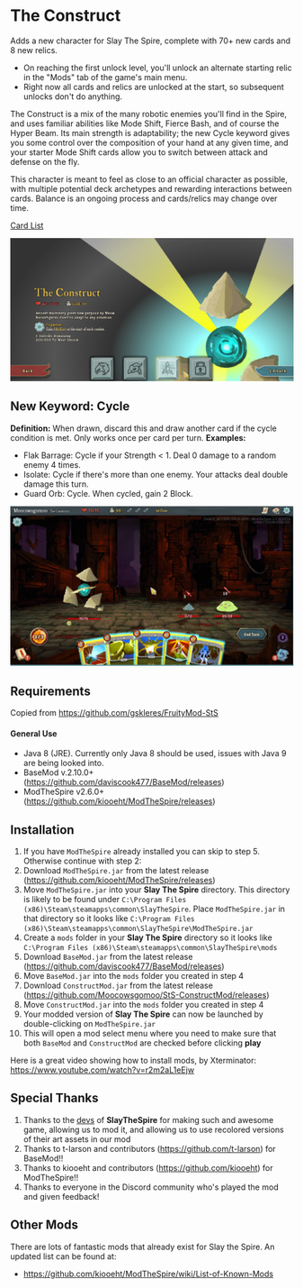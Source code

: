 # The Construct
Adds a new character for Slay The Spire, complete with 70+ new cards and 8 new relics.
* On reaching the first unlock level, you'll unlock an alternate starting relic in the "Mods" tab of the game's main menu.
* Right now all cards and relics are unlocked at the start, so subsequent unlocks don't do anything.

The Construct is a mix of the many robotic enemies you'll find in the Spire, and uses familiar abilities like Mode Shift, Fierce Bash, and of course the Hyper Beam. Its main strength is adaptability; the new Cycle keyword gives you some control over the composition of your hand at any given time, and your starter Mode Shift cards allow you to switch between attack and defense on the fly.

This character is meant to feel as close to an official character as possible, with multiple potential deck archetypes and rewarding interactions between cards. Balance is an ongoing process and cards/relics may change over time.

[Card List](https://docs.google.com/spreadsheets/d/15IW24uQ3GVjkAM2wEQC83939FRxfUPWoshojcNTimdM/edit?usp=sharing)

![Character Select Image](github_resources/charselect.png)

## New Keyword: Cycle ##
**Definition:** When drawn, discard this and draw another card if the cycle condition is met. Only works once per card per turn.
**Examples:**
* Flak Barrage: Cycle if your Strength < 1. Deal 0 damage to a random enemy 4 times.
* Isolate: Cycle if there's more than one enemy. Your attacks deal double damage this turn.
* Guard Orb: Cycle. When cycled, gain 2 Block.

![Gameplay Image](github_resources/gameplay.png)

## Requirements ##
Copied from https://github.com/gskleres/FruityMod-StS

#### General Use ####
* Java 8 (JRE). Currently only Java 8 should be used, issues with Java 9 are being looked into.
* BaseMod v.2.10.0+ (https://github.com/daviscook477/BaseMod/releases)
* ModTheSpire v2.6.0+ (https://github.com/kiooeht/ModTheSpire/releases)

## Installation ##
1. If you have `ModTheSpire` already installed you can skip to step 5. Otherwise continue with step 2:
2. Download `ModTheSpire.jar` from the latest release (https://github.com/kiooeht/ModTheSpire/releases)
3. Move `ModTheSpire.jar` into your **Slay The Spire** directory. This directory is likely to be found under `C:\Program Files (x86)\Steam\steamapps\common\SlayTheSpire`. Place `ModTheSpire.jar` in that directory so it looks like `C:\Program Files (x86)\Steam\steamapps\common\SlayTheSpire\ModTheSpire.jar`
4. Create a `mods` folder in your **Slay The Spire** directory so it looks like `C:\Program Files (x86)\Steam\steamapps\common\SlayTheSpire\mods`
5. Download `BaseMod.jar` from the latest release (https://github.com/daviscook477/BaseMod/releases)
6. Move `BaseMod.jar` into the `mods` folder you created in step 4
7. Download `ConstructMod.jar` from the latest release (https://github.com/Moocowsgomoo/StS-ConstructMod/releases)
8. Move `ConstructMod.jar` into the `mods` folder you created in step 4
9. Your modded version of **Slay The Spire** can now be launched by double-clicking on `ModTheSpire.jar`
10. This will open a mod select menu where you need to make sure that both `BaseMod` and `ConstructMod` are checked before clicking **play**

Here is a great video showing how to install mods, by Xterminator: https://www.youtube.com/watch?v=r2m2aL1eEjw

## Special Thanks ##
1. Thanks to the [devs](https://www.megacrit.com/) of **SlayTheSpire** for making such and awesome game, allowing us to mod it, and allowing us to use recolored versions of their art assets in our mod
2. Thanks to t-larson and contributors (https://github.com/t-larson) for BaseMod!!
3. Thanks to kiooeht and contributors (https://github.com/kiooeht) for ModTheSpire!!
4. Thanks to everyone in the Discord community who's played the mod and given feedback!

## Other Mods ##
There are lots of fantastic mods that already exist for Slay the Spire. An updated list can be found at:
* https://github.com/kiooeht/ModTheSpire/wiki/List-of-Known-Mods
